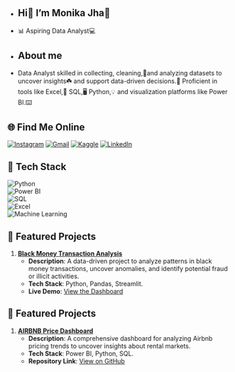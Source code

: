 - ## Hi👋 I’m Monika Jha🙋
- 📊 Aspiring Data Analyst💻
- ## About me
- Data Analyst skilled in collecting, cleaning,🧹and analyzing datasets to uncover insights☘️ and support data-driven decisions.💯 Proficient in tools like Excel,🧾 SQL,🖥️ Python,💡 and visualization platforms like Power BI.⌨️
## 🌐 Find Me Online  
[![Instagram](https://img.shields.io/badge/Instagram-E4405F?style=for-the-badge&logo=instagram&logoColor=white)](https://www.instagram.com/__monikajha__/profilecard/?igsh=MWpxZ3dhMGZqeGcxZg==)
[![Gmail](https://img.shields.io/badge/Gmail-D14836?style=for-the-badge&logo=gmail&logoColor=white)](mailto:monikajha026@gmail.com)
[![Kaggle](https://img.shields.io/badge/Kaggle-20BEFF?style=for-the-badge&logo=kaggle&logoColor=white)](https://www.kaggle.com/monikajha7241)
[![LinkedIn](https://img.shields.io/badge/LinkedIn-0A66C2?style=for-the-badge&logo=linkedin&logoColor=white)](https://www.linkedin.com/in/monika-jha-16b3a626a?utm_source=share&utm_campaign=share_via&utm_content=profile&utm_medium=android_app)
## 🚀 Tech Stack  
![Python](https://img.shields.io/badge/Python-3776AB?style=for-the-badge&logo=python&logoColor=white)  
![Power BI](https://img.shields.io/badge/Power_BI-F2C811?style=for-the-badge&logo=powerbi&logoColor=black)  
![SQL](https://img.shields.io/badge/SQL-4479A1?style=for-the-badge&logo=postgresql&logoColor=white)  
![Excel](https://img.shields.io/badge/Excel-217346?style=for-the-badge&logo=microsoft-excel&logoColor=white)  
![Machine Learning](https://img.shields.io/badge/Machine_Learning-FF6F00?style=for-the-badge&logo=tensorflow&logoColor=white)

## 📂 Featured Projects

1. **[Black Money Transaction Analysis](https://quantum-leap-coders-043-hihtycagx4mn9ahptxtjtp.streamlit.app/)**  
   - **Description**: A data-driven project to analyze patterns in black money transactions, uncover anomalies, and identify potential fraud or illicit activities.  
   - **Tech Stack**: Python, Pandas, Streamlit.  
   - **Live Demo**: [View the Dashboard](https://quantum-leap-coders-043-hihtycagx4mn9ahptxtjtp.streamlit.app/)
## 📂 Featured Projects

1. **[AIRBNB Price Dashboard](https://github.com/monika7241/AIRBNB_Price_Dashboard.git)**  
   - **Description**: A comprehensive dashboard for analyzing Airbnb pricing trends to uncover insights about rental markets.  
   - **Tech Stack**: Power BI, Python, SQL.  
   - **Repository Link**: [View on GitHub](https://github.com/monika7241/AIRBNB_Price_Dashboard.git)
